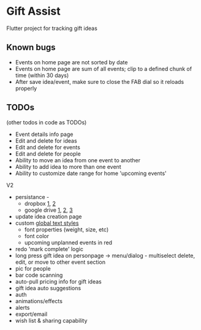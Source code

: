 # Gift Assist

Flutter project for tracking gift ideas

## Known bugs

- Events on home page are not sorted by date 
- Events on home page are sum of all events; clip to a defined chunk of time (within 30 days)
- After save idea/event, make sure to close the FAB dial so it reloads properly


## TODOs

(other todos in code as TODOs)

- Event details info page
- Edit and delete for ideas
- Edit and delete for events
- Edit and delete for people
- Ability to move an idea from one event to another
- Ability to add idea to more than one event
- Ability to customize date range for home 'upcoming events'


V2

- persistance - 
	- dropbox [1](https://www.dropbox.com/developers/documentation/http/documentation),  [2](https://www.dropbox.com/developers/reference/getting-started#overview)
	- google drive [1](https://pub.dartlang.org/packages/googleapis), [2](https://developers.google.com/drive/api/v3/about-sdk), [3](https://developers.google.com/drive/api/v2/appdata)
- update idea creation page
- custom [global text styles](https://flutter.io/docs/cookbook/design/themes)
	- font properties (weight, size, etc)
	- font color
	- upcoming unplanned events in red
- redo 'mark complete' logic
- long press gift idea on personpage -> menu/dialog - multiselect delete, edit, or move to other event section
- pic for people
- bar code scanning
- auto-pull pricing info for gift ideas
- gift idea auto suggestions
- auth
- animations/effects
- alerts 
- export/email
- wish list & sharing capability
